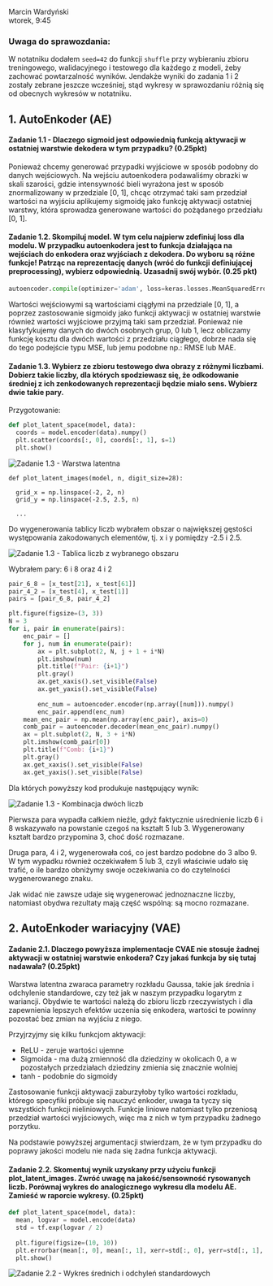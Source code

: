 Marcin Wardyński  
wtorek, 9:45

### Uwaga do sprawozdania:
W notatniku dodałem `seed=42` do funkcji `shuffle` przy wybieraniu zbioru treningowego, walidacyjnego i testowego dla każdego z modeli, żeby zachować powtarzalność wyników. Jendakże wyniki do zadania 1 i 2 zostały zebrane jeszcze wcześniej, stąd wykresy w sprawozdaniu różnią się od obecnych wykresów w notatniku.

## 1. AutoEnkoder (AE)

#### Zadanie 1.1 - Dlaczego sigmoid jest odpowiednią funkcją aktywacji w ostatniej warstwie dekodera w tym przypadku? (0.25pkt)

Ponieważ chcemy generować przypadki wyjściowe w sposób podobny do danych wejściowych. Na wejściu autoenkodera podawaliśmy obrazki w skali szarości, gdzie intensywność bieli wyrażona jest w sposób znormalizowany w przedziale [0, 1], chcąc otrzymać taki sam przedział wartości na wyjściu aplikujemy sigmoidę jako funkcję aktywacji ostatniej warstwy, która sprowadza generowane wartości do pożądanego przedziału [0, 1].


#### Zadanie 1.2. Skompiluj model. W tym celu najpierw zdefiniuj loss dla modelu. W przypadku autoenkodera jest to funkcja działająca na wejściach do enkodera oraz wyjściach z dekodera. Do wyboru są różne funkcje! Patrząc na reprezentację danych (wróć do funkcji definiującej preprocessing), wybierz odpowiednią. Uzasadnij swój wybór. (0.25 pkt)

```python
autoencoder.compile(optimizer='adam', loss=keras.losses.MeanSquaredError)
```

Wartości wejściowymi są wartościami ciągłymi na przedziale [0, 1], a poprzez zastosowanie sigmoidy jako funkcji aktywacji w ostatniej warstwie również wartości wyjściowe przyjmą taki sam przedział. Ponieważ nie klasyfykujemy danych do dwóch osobnych grup, 0 lub 1, lecz obliczamy funkcję kosztu dla dwóch wartości z przedziału ciągłego, dobrze nada się do tego podejście typu MSE, lub jemu podobne np.: RMSE lub MAE.

#### Zadanie 1.3. Wybierz ze zbioru testowego dwa obrazy z różnymi liczbami. Dobierz takie liczby, dla których spodziewasz się, że odkodowanie średniej z ich zenkodowanych reprezentacji będzie miało sens. Wybierz dwie takie pary.

Przygotowanie:

```python
def plot_latent_space(model, data):
  coords = model.encoder(data).numpy()
  plt.scatter(coords[:, 0], coords[:, 1], s=1)
  plt.show()
```

![Zadanie 1.3 - Warstwa latentna](_img/1_3_scatter.png)

```
def plot_latent_images(model, n, digit_size=28):

  grid_x = np.linspace(-2, 2, n)
  grid_y = np.linspace(-2.5, 2.5, n)

  ...
```

Do wygenerowania tablicy liczb wybrałem obszar o największej gęstości występowania zakodowanych elementów, tj. x i y pomiędzy -2.5 i 2.5.

![Zadanie 1.3 - Tablica liczb z wybranego obszaru](_img/1_3_number_table.png)

Wybrałem pary: 6 i 8 oraz 4 i 2

```python
pair_6_8 = [x_test[21], x_test[61]]
pair_4_2 = [x_test[4], x_test[1]]
pairs = [pair_6_8, pair_4_2]

plt.figure(figsize=(3, 3))
N = 3
for i, pair in enumerate(pairs):
    enc_pair = []
    for j, num in enumerate(pair):
        ax = plt.subplot(2, N, j + 1 + i*N)
        plt.imshow(num)
        plt.title(f"Pair: {i+1}")
        plt.gray()
        ax.get_xaxis().set_visible(False)
        ax.get_yaxis().set_visible(False)
        
        enc_num = autoencoder.encoder(np.array([num])).numpy()
        enc_pair.append(enc_num)
    mean_enc_pair = np.mean(np.array(enc_pair), axis=0)
    comb_pair = autoencoder.decoder(mean_enc_pair).numpy()
    ax = plt.subplot(2, N, 3 + i*N)
    plt.imshow(comb_pair[0])
    plt.title(f"Comb: {i+1}")
    plt.gray()
    ax.get_xaxis().set_visible(False)
    ax.get_yaxis().set_visible(False)
```

Dla których powyższy kod produkuje następujący wynik:

![Zadanie 1.3 - Kombinacja dwóch liczb](_img/1_3_combine.png)

Pierwsza para wypadła całkiem nieźle, gdyż faktycznie uśrednienie liczb 6 i 8 wskazywało na powstanie czegoś na kształt 5 lub 3. Wygenerowany kształt bardzo przypomina 3, choć dość rozmazane.

Druga para, 4 i 2, wygenerowała coś, co jest bardzo podobne do 3 albo 9. W tym wypadku również oczekiwałem 5 lub 3, czyli właściwie udało się trafić, o ile bardzo obniżymy swoje oczekiwania co do czytelności wygenerowanego znaku.

Jak widać nie zawsze udaje się wygenerować jednoznaczne liczby, natomiast obydwa rezultaty mają część wspólną: są mocno rozmazane.

## 2. AutoEnkoder wariacyjny (VAE)

#### Zadanie 2.1. Dlaczego powyższa implementacje CVAE nie stosuje żadnej aktywacji w ostatniej warstwie enkodera? Czy jakaś funkcja by się tutaj nadawała? (0.25pkt)

Warstwa latentna zwaraca parametry rozkładu Gaussa, takie jak średnia i odchylenie standardowe, czy też jak w naszym przypadku logarytm z wariancji. Obydwie te wartości należą do zbioru liczb rzeczywistych i dla zapewnienia lepszych efektów uczenia się enkodera, wartości te powinny pozostać bez zmian na wyjściu z niego.

Przyjrzyjmy się kilku funkcjom aktywacji:
- ReLU - zeruje wartości ujemne
- Sigmoida - ma dużą zmienność dla dziedziny w okolicach 0, a w pozostałych przedziałach dziedziny zmienia się znacznie wolniej
- tanh - podobnie do sigmoidy

Zastosowanie funkcji aktywacji zaburzyłoby tylko wartości rozkładu, którego specyfiki próbuje się nauczyć enkoder, uwaga ta tyczy się wszystkich funkcji nieliniowych. Funkcje liniowe natomiast tylko przeniosą przedział wartości wyjściowych, więc ma z nich w tym przypadku żadnego porzytku.

Na podstawie powyższej argumentacji stwierdzam, że w tym przypadku do poprawy jakości modelu nie nada się żadna funkcja aktywacji.

#### Zadanie 2.2. Skomentuj wynik uzyskany przy użyciu funkcji plot_latent_images. Zwróć uwagę na jakość/sensowność rysowanych liczb. Porównaj wykres do analogicznego wykresu dla modelu AE. Zamieść w raporcie wykresy. (0.25pkt)

```python
def plot_latent_space(model, data):
  mean, logvar = model.encode(data)
  std = tf.exp(logvar / 2)
  
  plt.figure(figsize=(10, 10))
  plt.errorbar(mean[:, 0], mean[:, 1], xerr=std[:, 0], yerr=std[:, 1], ecolor='red', fmt='o', markersize=1, )
  plt.show()
```

![Zadanie 2.2 - Wykres średnich i odchyleń standardowych](_img/2_2_errorbar.png)